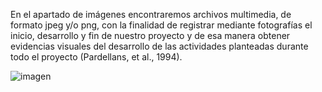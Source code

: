 En el apartado de imágenes encontraremos archivos multimedia, de formato jpeg y/o png, con la finalidad de registrar mediante fotografías el inicio, desarrollo y fin de nuestro proyecto y de esa manera obtener evidencias visuales del desarrollo de las actividades planteadas durante todo el proyecto (Pardellans, et al., 1994).

![imagen](<https://www.flaticon.es/icono-gratis/carpeta_4420374>)
